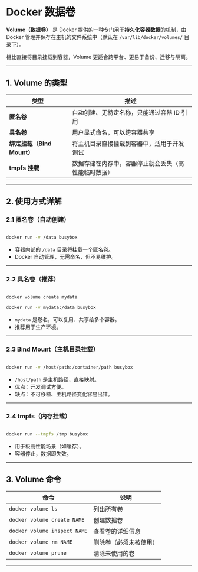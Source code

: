 # Docker 数据卷

**Volume（数据卷）** 是 Docker 提供的一种专门用于**持久化容器数据**的机制，由 Docker 管理并保存在主机的文件系统中（默认在 `/var/lib/docker/volumes/` 目录下）。

相比直接将目录挂载到容器，Volume 更适合跨平台、更易于备份、迁移与隔离。

---

## 1. Volume 的类型

| 类型 | 描述 |
|------|------|
| **匿名卷** | 自动创建、无特定名称，只能通过容器 ID 引用 |
| **具名卷** | 用户显式命名，可以跨容器共享 |
| **绑定挂载（Bind Mount）** | 将主机目录直接挂载到容器中，适用于开发调试 |
| **tmpfs 挂载** | 数据存储在内存中，容器停止就会丢失（高性能临时数据） |

---

## 2. 使用方式详解

### 2.1 匿名卷（自动创建）

```bash

docker run -v /data busybox
```

- 容器内部的 `/data` 目录将挂载一个匿名卷。
- Docker 自动管理，无需命名，但不易维护。

---

### 2.2 具名卷（推荐）

```bash

docker volume create mydata

docker run -v mydata:/data busybox
```

- `mydata` 是卷名，可以复用、共享给多个容器。
- 推荐用于生产环境。

---

### 2.3 Bind Mount（主机目录挂载）

```bash

docker run -v /host/path:/container/path busybox
```

- `/host/path` 是主机路径，直接映射。
- 优点：开发调试方便。
- 缺点：不可移植、主机路径变化容易出错。

---

### 2.4 tmpfs（内存挂载）

```bash

docker run --tmpfs /tmp busybox
```

- 用于极高性能场景（如缓存）。
- 容器停止，数据即失效。

---

## 3. Volume 命令

| 命令 | 说明 |
|------|------|
| `docker volume ls` | 列出所有卷 |
| `docker volume create NAME` | 创建数据卷 |
| `docker volume inspect NAME` | 查看卷的详细信息 |
| `docker volume rm NAME` | 删除卷（必须未被使用） |
| `docker volume prune` | 清除未使用的卷 |

---

